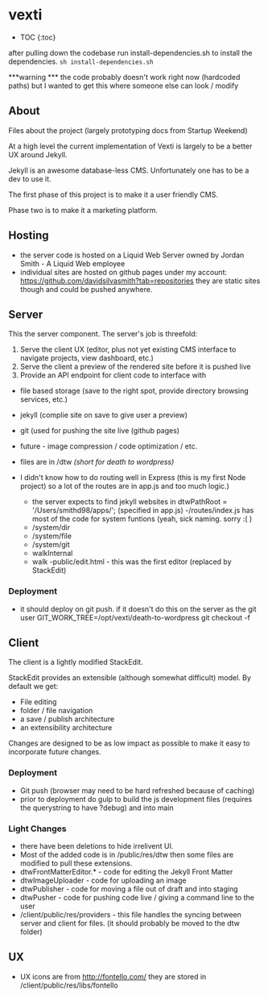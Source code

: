 # vexti

* TOC
{:toc}

after pulling down the codebase run install-dependencies.sh to install the dependencies.
`sh install-dependencies.sh`

***warning *** the code probably doesn't work right now (hardcoded paths) but I wanted to get this where someone else can look / modify

## About
Files about the project (largely prototyping docs from Startup Weekend)

At a high level the current implementation of Vexti is largely to be a better UX around Jekyll. 

Jekyll is an awesome database-less CMS. Unfortunately one has to be a dev to use it.

The first phase of this project is to make it a user friendly CMS.

Phase two is to make it a marketing platform.

## Hosting 
- the server code is hosted on a Liquid Web Server owned by Jordan Smith - A Liquid Web employee
- individual sites are hosted on github pages under my account: https://github.com/davidsilvasmith?tab=repositories they are static sites though and could be pushed anywhere.

## Server
This the server component. The server's job is threefold:
1) Serve the client UX (editor, plus not yet existing CMS interface to navigate projects, view dashboard, etc.)
2) Serve the client a preview of the rendered site before it is pushed live
3) Provide an API endpoint for client code to interface with
  - file based storage (save to the right spot, provide directory browsing services, etc.)
  - jekyll (complie site on save to give user a preview)
  - git (used for pushing the site live (github pages)
  - future - image compression / code optimization / etc.

 - files are in /dtw *(short for death to wordpress)*
 - I didn't know how to do routing well in Express (this is my first Node project) so a lot of the routes are in app.js and too much logic.)
     - the server expects to find jekyll websites in dtwPathRoot = '/Users/smithd98/apps/'; (specified in app.js)
 -/routes/index.js has most of the code for system funtions (yeah, sick naming. sorry :( )
   - /system/dir
   - /system/file
   - /system/git
   - walkInternal
   - walk 
-public/edit.html - this was the first editor (replaced by StackEdit)

### Deployment
 - it should deploy on git push. if it doesn't do this on the server as the git user GIT_WORK_TREE=/opt/vexti/death-to-wordpress git checkout -f


## Client
 The client is a lightly modified StackEdit.
 
 StackEdit provides an extensible (although somewhat difficult) model. By default we get:
 - File editing
 - folder / file navigation
 - a save / publish architecture
 - an extensibility architecture
 
 Changes are designed to be as low impact as possible to make it easy to incorporate future changes.

### Deployment
 - Git push (browser may need to be hard refreshed because of caching)
 - prior to deployment do gulp to build the js development files (requires the querystring to have ?debug) and into main
 
 ### Light Changes
  - there have been deletions to hide irrelivent UI.
  - Most of the added code is in /public/res/dtw then some files are modified to pull these extensions.
  - dtwFrontMatterEditor.* - code for editing the Jekyll Front Matter
  - dtwImageUploader - code for uploading an image
  - dtwPublisher - code for moving a file out of draft and into staging
  - dtwPusher - code for pushing code live / giving a command line to the user
  - /client/public/res/providers - this file handles the syncing between server and client for files. (it should probably be moved to the dtw folder)
  
## UX
 - UX icons are from http://fontello.com/ they are stored in /client/public/res/libs/fontello
